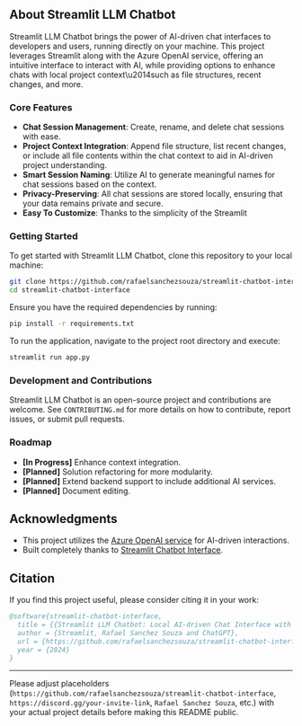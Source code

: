 ## About Streamlit LLM Chatbot

Streamlit LLM Chatbot brings the power of AI-driven chat interfaces to developers and users, running directly on your machine. This project leverages Streamlit along with the Azure OpenAI service, offering an intuitive interface to interact with AI, while providing options to enhance chats with local project context\u2014such as file structures, recent changes, and more.

### Core Features
- **Chat Session Management**: Create, rename, and delete chat sessions with ease.
- **Project Context Integration**: Append file structure, list recent changes, or include all file contents within the chat context to aid in AI-driven project understanding.
- **Smart Session Naming**: Utilize AI to generate meaningful names for chat sessions based on the context.
- **Privacy-Preserving**: All chat sessions are stored locally, ensuring that your data remains private and secure.
- **Easy To Customize**: Thanks to the simplicity of the Streamlit 

### Getting Started

To get started with Streamlit LLM Chatbot, clone this repository to your local machine:

```bash
git clone https://github.com/rafaelsanchezsouza/streamlit-chatbot-interface.git
cd streamlit-chatbot-interface
```

Ensure you have the required dependencies by running:

```bash
pip install -r requirements.txt
```

To run the application, navigate to the project root directory and execute:

```bash
streamlit run app.py
```

### Development and Contributions

Streamlit LLM Chatbot is an open-source project and contributions are welcome. See `CONTRIBUTING.md` for more details on how to contribute, report issues, or submit pull requests.

### Roadmap

- **[In Progress]** Enhance context integration.
- **[Planned]** Solution refactoring for more modularity.
- **[Planned]** Extend backend support to include additional AI services.
- **[Planned]** Document editing.

## Acknowledgments

- This project utilizes the [Azure OpenAI service](https://azure.microsoft.com/en-us/services/cognitive-services/openai-service/) for AI-driven interactions.
- Built completely thanks to [Streamlit Chatbot Interface](https://github.com/daveebbelaar/streamlit-chatbot-interface).

## Citation

If you find this project useful, please consider citing it in your work:

```bibtex
@software{streamlit-chatbot-interface,
  title = {{Streamlit LLM Chatbot: Local AI-driven Chat Interface with Enhanced Project Context}},
  author = {Streamlit, Rafael Sanchez Souza and ChatGPT},
  url = {https://github.com/rafaelsanchezsouza/streamlit-chatbot-interface},
  year = {2024}
}
```

---
Please adjust placeholders (`https://github.com/rafaelsanchezsouza/streamlit-chatbot-interface`, `https://discord.gg/your-invite-link`, `Rafael Sanchez Souza`, etc.) with your actual project details before making this README public.